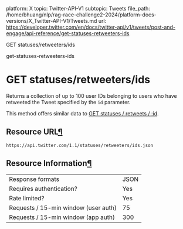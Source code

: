 platform: X
topic: Twitter-API-V1
subtopic: Tweets
file_path: /home/bhuang/nlp/rag-race-challenge2-2024/platform-docs-versions/X_Twitter-API-V1/Tweets.md
url: https://developer.twitter.com/en/docs/twitter-api/v1/tweets/post-and-engage/api-reference/get-statuses-retweeters-ids

GET statuses/retweeters/ids

get-statuses-retweeters-ids

# GET statuses/retweeters/ids

Returns a collection of up to 100 user IDs belonging to users who have retweeted the Tweet specified by the `id` parameter.

This method offers similar data to [GET statuses / retweets / :id](https://developer.twitter.com/en/docs/tweets/post-and-engage/api-reference/get-statuses-retweets-id).

## Resource URL[¶](#resource-url "Permalink to this headline")

`https://api.twitter.com/1.1/statuses/retweeters/ids.json`

## Resource Information[¶](#resource-information "Permalink to this headline")

|     |     |
| --- | --- |
| Response formats | JSON |
| Requires authentication? | Yes |
| Rate limited? | Yes |
| Requests / 15-min window (user auth) | 75  |
| Requests / 15-min window (app auth) | 300 |